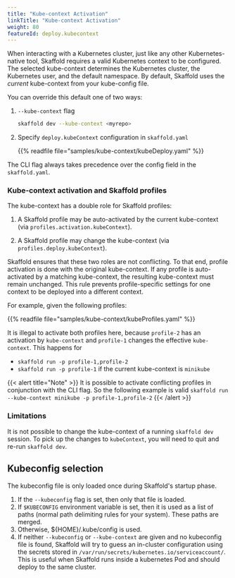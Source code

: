 ```yaml
---
title: "Kube-context Activation"
linkTitle: "Kube-context Activation"
weight: 80
featureId: deploy.kubecontext
---
```


When interacting with a Kubernetes cluster, just like any other Kubernetes-native tool,
Skaffold requires a valid Kubernetes context to be configured.
The selected kube-context determines the Kubernetes cluster, the Kubernetes user, and the default namespace.
By default, Skaffold uses the _current_ kube-context from your kube-config file.

You can override this default one of two ways:

1. `--kube-context` flag

    ```bash
    skaffold dev --kube-context <myrepo>
    ```

1. Specify `deploy.kubeContext` configuration in `skaffold.yaml`

   {{% readfile file="samples/kube-context/kubeDeploy.yaml" %}}

The CLI flag always takes precedence over the config field in the `skaffold.yaml`.

### Kube-context activation and Skaffold profiles

The kube-context has a double role for Skaffold profiles:

1. A Skaffold profile may be auto-activated by the current kube-context (via `profiles.activation.kubeContext`).

1. A Skaffold profile may change the kube-context (via `profiles.deploy.kubeContext`).

Skaffold ensures that these two roles are not conflicting.
To that end, profile activation is done with the original kube-context.
If any profile is auto-activated by a matching kube-context, the resulting kube-context must remain unchanged.
This rule prevents profile-specific settings for one context to be deployed into a different context.

For example, given the following profiles:

{{% readfile file="samples/kube-context/kubeProfiles.yaml" %}}

It is illegal to activate both profiles here, because `profile-2` has an activation by `kube-context` and `profile-1` changes the effective `kube-context`.
This happens for

- `skaffold run -p profile-1,profile-2`
- `skaffold run -p profile-1` if the current kube-context is `minikube`

{{< alert title="Note" >}}
It is possible to activate conflicting profiles in conjunction with the CLI flag. So the following example is valid `skaffold run --kube-context minikube -p profile-1,profile-2`
{{< /alert >}}

### Limitations

It is not possible to change the kube-context of a running `skaffold dev` session.
To pick up the changes to `kubeContext`, you will need to quit and re-run `skaffold dev`.

## Kubeconfig selection

The kubeconfig file is only loaded once during Skaffold's startup phase.

1. If the `--kubeconfig` flag is set, then only that file is loaded.
2. If `$KUBECONFIG` environment variable is set, then it is used as a list of paths (normal path delimiting rules for your system). These paths are merged.
3. Otherwise, ${HOME}/.kube/config is used.
4. If neither `--kubeconfig` or `--kube-context` are given and no kubeconfig file is found, Skaffold will try to guess an in-cluster
   configuration using the secrets stored in `/var/run/secrets/kubernetes.io/serviceaccount/`. This is useful when Skaffold runs inside
   a kubernetes Pod and should deploy to the same cluster.
